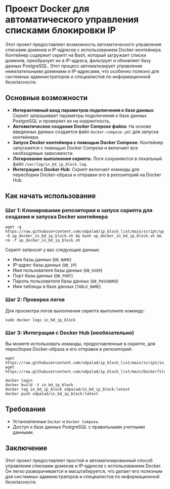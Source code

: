 <!DOCTYPE html>
<html lang="en">
<head>
    <meta charset="UTF-8">
    <meta name="viewport" content="width=device-width, initial-scale=1.0">
</head>
<body>

<h1>Проект Docker для автоматического управления списками блокировки IP</h1>

<p>Этот проект предоставляет возможность автоматического управления списками доменов и IP-адресов с использованием Docker-контейнера. Контейнер содержит скрипт на Bash, который загружает списки доменов, преобразует их в IP-адреса, фильтрует и обновляет базу данных PostgreSQL. Этот процесс автоматизирует управление нежелательными доменами и IP-адресами, что особенно полезно для системных администраторов и специалистов по информационной безопасности.</p>

<h2>Основные возможности</h2>

<ul>
    <li><strong>Интерактивный ввод параметров подключения к базе данных</strong>: Скрипт запрашивает параметры подключения к базе данных PostgreSQL и проверяет их на корректность.</li>
    <li><strong>Автоматическое создание Docker Compose файла</strong>: На основе введенных данных создается файл <code>docker-compose.yml</code> для запуска контейнера.</li>
    <li><strong>Запуск Docker контейнера с помощью Docker Compose</strong>: Контейнер запускается с помощью Docker Compose и включает все необходимые зависимости.</li>
    <li><strong>Логирование выполнения скрипта</strong>: Логи сохраняются в локальный файл <code>/var/log/in_bd_ip_block.log</code>.</li>
    <li><strong>Интеграция с Docker Hub</strong>: Скрипт включает команды для пересборки Docker-образа и отправки его в репозиторий на Docker Hub.</li>
</ul>

<h2>Как начать использование</h2>

<h3>Шаг 1: Клонирование репозитория и запуск скрипта для создания и запуска Docker контейнера</h3>

<pre><code>wget -q https://raw.githubusercontent.com/xdpalad/ip_block_list/main/script/up_docker_in_bd_ip_block.sh -O up_docker_in_bd_ip_block.sh && bash up_docker_in_bd_ip_block.sh && rm -f up_docker_in_bd_ip_block.sh
</code></pre>

<p>Скрипт запросит у вас следующие данные:</p>

<ul>
    <li>Имя базы данных (<code>DB_NAME</code>)</li>
    <li>IP-адрес базы данных (<code>DB_IP</code>)</li>
    <li>Имя пользователя базы данных (<code>DB_USER</code>)</li>
    <li>Порт базы данных (<code>DB_PORT</code>)</li>
    <li>Пароль пользователя базы данных (<code>DB_PASSWORD</code>)</li>
    <li>Имя таблицы в базе данных (<code>TABLE_NAME</code>)</li>
</ul>

<h3>Шаг 2: Проверка логов</h3>

<p>Для просмотра логов выполнения скрипта выполните команду:</p>

<pre><code>sudo docker logs in_bd_ip_block</code></pre>

<h3>Шаг 3: Интеграция с Docker Hub (необязательно)</h3>

<p>Вы можете использовать команды, предоставленные в скрипте, для пересборки Docker-образа и его отправки в репозиторий:</p>

<pre><code>wget https://raw.githubusercontent.com/xdpalad/ip_block_list/main/script/in_bd_ip_block.sh
wget https://raw.githubusercontent.com/xdpalad/ip_block_list/main/Dockerfile
</code></pre>

<pre><code>docker login
docker build -t in_bd_ip_block .
docker tag in_bd_ip_block xdpalad/in_bd_ip_block:latest
docker push xdpalad/in_bd_ip_block:latest
</code></pre>

<h2>Требования</h2>

<ul>
    <li>Установленные <code>Docker</code> и <code>Docker Compose</code>.</li>
    <li>Доступ к базе данных PostgreSQL с правильными учетными данными.</li>
</ul>

<h2>Заключение</h2>

<p>Этот проект предоставляет простой и автоматизированный способ управления списками доменов и IP-адресов с использованием Docker. Он легко разворачивается и масштабируется, что делает его полезным для системных администраторов и специалистов по информационной безопасности.</p>

</body>
</html>
